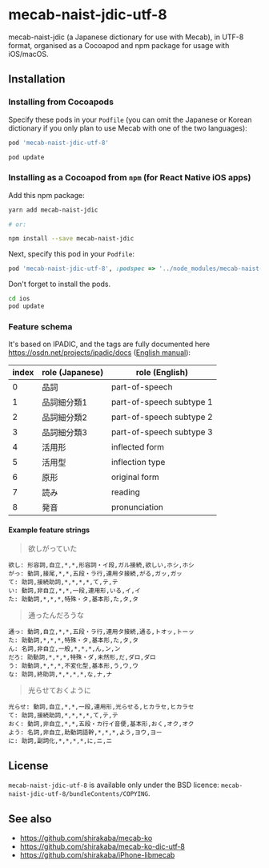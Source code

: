 # mecab-naist-jdic-utf-8

mecab-naist-jdic (a Japanese dictionary for use with Mecab), in UTF-8 format, organised as a Cocoapod and npm package for usage with iOS/macOS.

## Installation

### Installing from Cocoapods

Specify these pods in your `Podfile` (you can omit the Japanese or Korean dictionary if you only plan to use Mecab with one of the two languages):

```ruby
pod 'mecab-naist-jdic-utf-8'
```

```sh
pod update
```

### Installing as a Cocoapod from `npm` (for React Native iOS apps)

Add this npm package:

```sh
yarn add mecab-naist-jdic

# or:

npm install --save mecab-naist-jdic
```

Next, specify this pod in your `Podfile`:

```ruby
pod 'mecab-naist-jdic-utf-8', :podspec => '../node_modules/mecab-naist-jdic/mecab-naist-jdic-utf-8.podspec'
```

Don't forget to install the pods.

```sh
cd ios
pod update
```

### Feature schema

It's based on IPADIC, and the tags are fully documented here https://osdn.net/projects/ipadic/docs ([English manual](https://osdn.net/projects/ipadic/docs/ipadic-2.7.0-manual-en.pdf/en/1/ipadic-2.7.0-manual-en.pdf.pdf)):

| index | role (Japanese)  | role (English) |
| ------|------------|------------------------- |
| 0     | 品詞       | part-of-speech |
| 1     | 品詞細分類1 | part-of-speech subtype 1 |
| 2     | 品詞細分類2 | part-of-speech subtype 2 |
| 3     | 品詞細分類3 | part-of-speech subtype 3 |
| 4     | 活用形     | inflected form |
| 5     | 活用型     | inflection type |
| 6     | 原形       | original form |
| 7     | 読み       | reading |
| 8     | 発音       | pronunciation |

#### Example feature strings

> 欲しがっていた

```
欲し: 形容詞,自立,*,*,形容詞・イ段,ガル接続,欲しい,ホシ,ホシ  
がっ: 動詞,接尾,*,*,五段・ラ行,連用タ接続,がる,ガッ,ガッ  
て: 助詞,接続助詞,*,*,*,*,て,テ,テ  
い: 動詞,非自立,*,*,一段,連用形,いる,イ,イ  
た: 助動詞,*,*,*,特殊・タ,基本形,た,タ,タ  
```

> 通ったんだろうな

```
通っ: 動詞,自立,*,*,五段・ラ行,連用タ接続,通る,トオッ,トーッ  
た: 助動詞,*,*,*,特殊・タ,基本形,た,タ,タ  
ん: 名詞,非自立,一般,*,*,*,ん,ン,ン  
だろ: 助動詞,*,*,*,特殊・ダ,未然形,だ,ダロ,ダロ  
う: 助動詞,*,*,*,不変化型,基本形,う,ウ,ウ  
な: 助詞,終助詞,*,*,*,*,な,ナ,ナ  
```

> 光らせておくように

```
光らせ: 動詞,自立,*,*,一段,連用形,光らせる,ヒカラセ,ヒカラセ  
て: 助詞,接続助詞,*,*,*,*,て,テ,テ  
おく: 動詞,非自立,*,*,五段・カ行イ音便,基本形,おく,オク,オク  
よう: 名詞,非自立,助動詞語幹,*,*,*,よう,ヨウ,ヨー  
に: 助詞,副詞化,*,*,*,*,に,ニ,ニ  
```

## License

`mecab-naist-jdic-utf-8` is available only under the BSD licence: `mecab-naist-jdic-utf-8/bundleContents/COPYING`.

## See also

* https://github.com/shirakaba/mecab-ko
* https://github.com/shirakaba/mecab-ko-dic-utf-8
* https://github.com/shirakaba/iPhone-libmecab